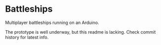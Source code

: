 # Battleships

Multiplayer battleships running on an Arduino.

The prototype is well underway, but this readme is lacking. Check commit history for latest info.
